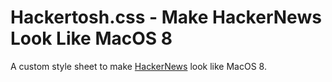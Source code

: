 # Hackertosh.css - Make HackerNews Look Like MacOS 8

A custom style sheet to make [HackerNews](https://news.ycombinator.com/) look like MacOS 8.

